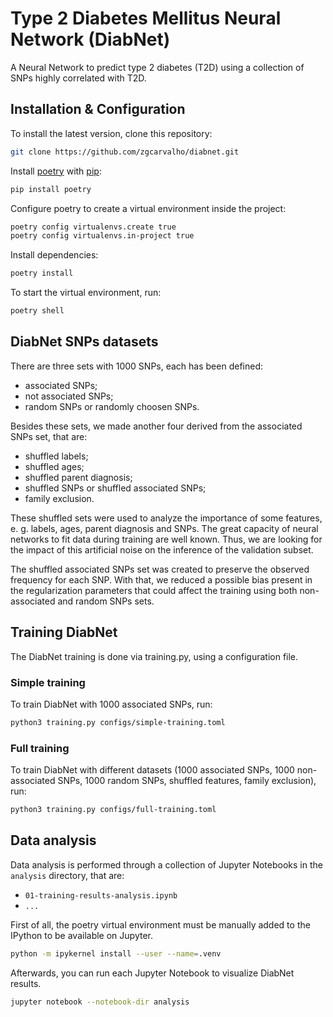 # Type 2 Diabetes Mellitus Neural Network (DiabNet)

A Neural Network to predict type 2 diabetes (T2D) using a collection of SNPs highly correlated with T2D.

## Installation & Configuration

To install the latest version, clone this repository:

```bash
git clone https://github.com/zgcarvalho/diabnet.git
```

Install [poetry](https://python-poetry.org/) with [pip](https://pip.pypa.io/en/stable/):

```bash
pip install poetry
```

Configure poetry to create a virtual environment inside the project:

```bash
poetry config virtualenvs.create true
poetry config virtualenvs.in-project true
```

Install dependencies:

```bash
poetry install
```

To start the virtual environment, run:

```bash
poetry shell
```

## DiabNet SNPs datasets

There are three sets with 1000 SNPs, each has been defined:

- associated SNPs;
- not associated SNPs;
- random SNPs or randomly choosen SNPs.

Besides these sets, we made another four derived from the associated SNPs set, that are:

- shuffled labels;
- shuffled ages;
- shuffled parent diagnosis;
- shuffled SNPs or shuffled associated SNPs;
- family exclusion.

These shuffled sets were used to analyze the importance of some features, e. g. labels, ages, parent diagnosis and SNPs. The great capacity of neural networks to fit data during training are well known. Thus, we are looking for the impact of this artificial noise on the inference of the validation subset.

The shuffled associated SNPs set was created to preserve the observed frequency for each SNP. With that, we reduced a possible bias present in the regularization parameters that could affect the training using both non-associated and random SNPs sets.

## Training DiabNet

The DiabNet training is done via training.py, using a configuration file.

### Simple training

To train DiabNet with 1000 associated SNPs, run: 

```bash
python3 training.py configs/simple-training.toml
```

### Full training

To train DiabNet with different datasets (1000 associated SNPs, 1000 non-associated SNPs, 1000 random SNPs, shuffled features, family exclusion), run:

```bash
python3 training.py configs/full-training.toml
```

## Data analysis

Data analysis is performed through a collection of Jupyter Notebooks in the `analysis` directory, that are:

- `01-training-results-analysis.ipynb`
- `...`

First of all, the poetry virtual environment must be manually added to the IPython to be available on Jupyter.

```bash
python -m ipykernel install --user --name=.venv
```

Afterwards, you can run each Jupyter Notebook to visualize DiabNet results.

```bash
jupyter notebook --notebook-dir analysis
```
